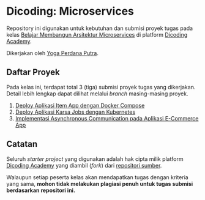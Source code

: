 # Dicoding: Microservices

Repository ini digunakan untuk kebutuhan dan submisi proyek tugas pada kelas [Belajar Membangun Arsitektur Microservices](https://www.dicoding.com/academies/433) di platform [Dicoding Academy](https://dicoding.com).

Dikerjakan oleh [Yoga Perdana Putra](https://github.com/yogaperdana).

## Daftar Proyek

Pada kelas ini, terdapat total 3 (tiga) submisi proyek tugas yang dikerjakan. Detail lebih lengkap dapat dilihat melalui _branch_ masing-masing proyek.

1. [Deploy Aplikasi Item App dengan Docker Compose](https://github.com/yogaperdana/dicoding-labs-microservices/tree/proyek-pertama)
2. [Deploy Aplikasi Karsa Jobs dengan Kubernetes](https://github.com/yogaperdana/dicoding-labs-microservices/tree/proyek-kedua)
3. [Implementasi Asynchronous Communication pada Aplikasi E-Commerce App](https://github.com/yogaperdana/dicoding-labs-microservices/tree/proyek-akhir)

## Catatan

Seluruh _starter project_ yang digunakan adalah hak cipta milik platform [Dicoding Academy](https://dicoding.com) yang diambil (_fork_) dari [repositori sumber](https://github.com/dicodingacademy/a433-microservices).

Walaupun setiap peserta kelas akan mendapatkan tugas dengan kriteria yang sama, **mohon tidak melakukan plagiasi penuh untuk tugas submisi berdasarkan repositori ini.**